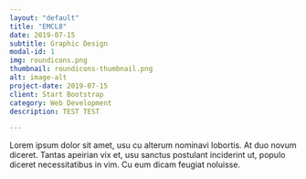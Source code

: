 ```yaml
---
layout: "default"
title: "EMCL8"
date: 2019-07-15
subtitle: Graphic Design
modal-id: 1
img: roundicons.png
thumbnail: roundicons-thumbnail.png
alt: image-alt
project-date: 2019-07-15
client: Start Bootstrap
category: Web Development
description: TEST TEST

---
```



Lorem ipsum dolor sit amet, usu cu alterum nominavi lobortis. At duo novum diceret. Tantas apeirian vix et, usu sanctus postulant inciderint ut, populo diceret necessitatibus in vim. Cu eum dicam feugiat noluisse.
